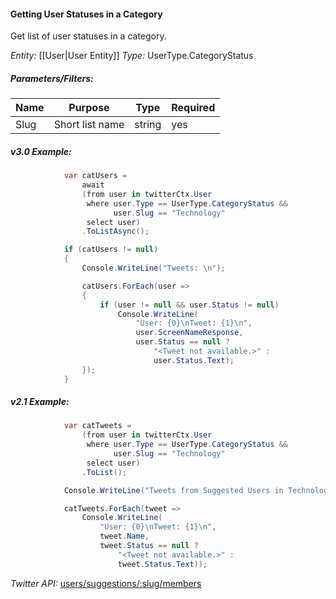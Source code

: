#### Getting User Statuses in a Category

Get list of user statuses in a category.

*Entity:* [[User|User Entity]]
*Type:* UserType.CategoryStatus

##### Parameters/Filters:

| Name | Purpose | Type | Required |
|------|---------|------|----------|
| Slug | Short list name | string | yes |

##### v3.0 Example:

```c#
            var catUsers =
                await
                (from user in twitterCtx.User
                 where user.Type == UserType.CategoryStatus &&
                       user.Slug == "Technology"
                 select user)
                .ToListAsync();

            if (catUsers != null)
            {
                Console.WriteLine("Tweets: \n");

                catUsers.ForEach(user =>
                {
                    if (user != null && user.Status != null)
                        Console.WriteLine(
                            "User: {0}\nTweet: {1}\n",
                            user.ScreenNameResponse,
                            user.Status == null ?
                                "<Tweet not available.>" :
                                user.Status.Text);
                }); 
            }
```

##### v2.1 Example:

```c#
            var catTweets =
                (from user in twitterCtx.User
                 where user.Type == UserType.CategoryStatus &&
                       user.Slug == "Technology"
                 select user)
                .ToList();

            Console.WriteLine("Tweets from Suggested Users in Technology Category: \n");

            catTweets.ForEach(tweet => 
                Console.WriteLine(
                    "User: {0}\nTweet: {1}\n", 
                    tweet.Name, 
                    tweet.Status == null ?
                        "<Tweet not available.>" : 
                        tweet.Status.Text));
```

*Twitter API:* [users/suggestions/:slug/members](https://developer.twitter.com/en/docs/accounts-and-users/follow-search-get-users/api-reference/get-users-suggestions-slug-members)